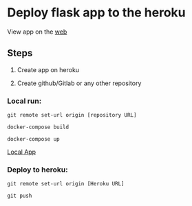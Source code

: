 # Deploy flask app to the heroku
View app on the [web](https://eli-flask-note.herokuapp.com/)

## Steps

1. Create app on heroku

2. Create github/Gitlab or any other repository


### Local run:

```
git remote set-url origin [repository URL]

docker-compose build

docker-compose up
```

[Local App](http://127.0.0.1:8000)

### Deploy to heroku:

```
git remote set-url origin [Heroku URL]

git push
```